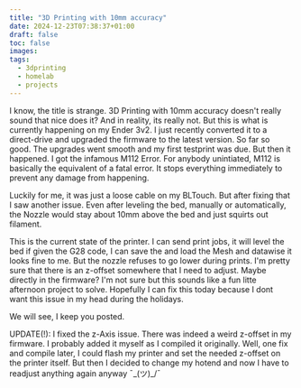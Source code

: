 ```yaml
---
title: "3D Printing with 10mm accuracy"
date: 2024-12-23T07:38:37+01:00
draft: false
toc: false
images:
tags:
  - 3dprinting
  - homelab
  - projects
---
```

I know, the title is strange. 3D Printing with 10mm accuracy doesn't really sound that nice does it?
And in reality, its really not. But this is what is currently happening on my Ender 3v2.
I just recently converted it to a direct-drive and upgraded the firmware to the latest version.
So far so good. The upgrades went smooth and my first testprint was due.
But then it happened. I got the infamous M112 Error.
For anybody unintiated, M112 is basically the equivalent of a fatal error.
It stops everything immediately to prevent any damage from happening.

Luckily for me, it was just a loose cable on my BLTouch.
But after fixing that I saw another issue.
Even after leveling the bed, manually or automatically, the Nozzle would stay about 10mm above the bed and just squirts out filament.

This is the current state of the printer.
I can send print jobs, it will level the bed if given the G28 code, I can save the and load the Mesh and datawise it looks fine to me.
But the nozzle refuses to go lower during prints.
I'm pretty sure that there is an z-offset somewhere that I need to adjust. Maybe directly in the firmware?
I'm not sure but this sounds like a fun litte afternoon project to solve.
Hopefully I can fix this today because I dont want this issue in my head during the holidays.

We will see, I keep you posted.

UPDATE(!): I fixed the z-Axis issue. There was indeed a weird z-offset in my firmware. I probably added it myself as I compiled it originally.
Well, one fix and compile later, I could flash my printer and set the needed z-offset on the printer itself.
But then I decided to change my hotend and now I have to readjust anything again anyway ¯\_(ツ)_/¯
